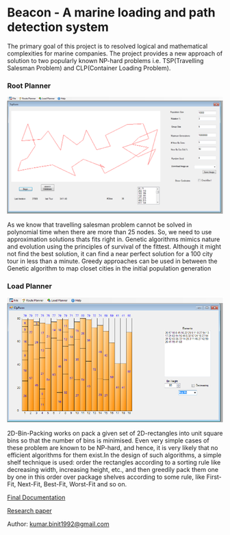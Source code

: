 Beacon -  A marine loading and path detection system
======================================================

The primary goal of this project is to resolved logical and mathematical complexities for marine companies. The project provides a new
approach of solution to two popularly known NP-hard problems i.e. TSP(Travelling Salesman Problem) and CLP(Container Loading Problem).

### Root Planner ###
![Alt text](https://github.com/binit92/Beacon/blob/master/rootplanner.PNG)

As we know that travelling salesman problem cannot be solved in polynomial time when there are more than 25 nodes. So, we need to use approximation solutions thats fits right in. Genetic algorithms mimics nature and evolution using the principles of survival of the fittest. Although it might not find the best solution, it can find a near perfect solution for a 100 city tour in less than a minute. Greedy approaches can be used in between the Genetic algorithm to map closet cities in the initial population generation

### Load Planner ###
![Alt text](https://github.com/binit92/Beacon/blob/master/loadplanner.PNG)

2D-Bin-Packing works on pack a given set of 2D-rectangles into unit square bins so that the number of bins is minimised. Even very simple cases of these problem are known to be NP-hard, and hence, it is very likely that no efficient algorithms for them exist.In the design of such algorithms, a simple shelf technique is used: order the rectangles according to a sorting rule like decreasing width, increasing height, etc., and then greedily pack them one by one in this order over package shelves according to some rule, like First-Fit, Next-Fit, Best-Fit, Worst-Fit and so on.


[Final Documentation](https://github.com/binit92/Beacon/blob/master/FYP/final%20year%20project%20-%20binit%20kumar-x1/Documentation/Documentation.pdf)


[Research paper](https://github.com/binit92/Beacon/blob/master/FYP/final%20year%20project%20-%20binit%20kumar-x1/Documentation/Research%20Paper.pdf)


Author:
kumar.binit1992@gmail.com

